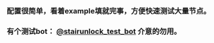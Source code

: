 ### 配置很简单，看着example填就完事，方便快速测试大量节点。
### 有个测试bot： [@stairunlock_test_bot](https://t.me/stairunlock_test_bot)  介意的勿用。
